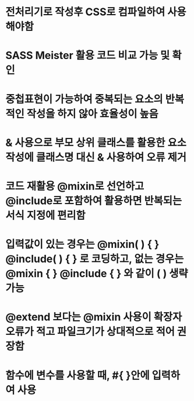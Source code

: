 # 전처리기로 작성후 CSS로 컴파일하여 사용해야함
# SASS Meister 활용 코드 비교 가능 및 확인
# 중첩표현이 가능하여 중복되는 요소의 반복적인 작성을 하지 않아 효율성이 높음
# & 사용으로 부모 상위 클래스를 활용한 요소 작성에 클래스명 대신 & 사용하여 오류 제거
# 코드 재활용 @mixin로 선언하고 @include로 포함하여 활용하면 반복되는 서식 지정에 편리함
# 입력값이 있는 경우는 @mixin( ) { } @include( ) { } 로 코딩하고, 없는 경우는 @mixin { } @include { } 와 같이 ( ) 생략 가능
# @extend 보다는 @mixin 사용이 확장자 오류가 적고 파일크기가 상대적으로 적어 권장함
# 함수에 변수를 사용할 때, #{ }안에 입력하여 사용
	
